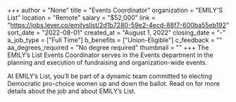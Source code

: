 +++
author = "None"
title = "Events Coordinator"
organization = "EMILY'S List"
location = "Remote"
salary = "$52,000"
link = "https://jobs.lever.co/emilyslist/2d1b7280-59e2-4ecd-88f7-600ba55eb192"
sort_date = "2022-08-01"
created_at = "August 1, 2022"
closing_date = "-"
a_job_type = ["Full Time"]
b_benefits = ["Union-Eligible"]
c_feedback = ""
aa_degrees_required = "No degree required"
thumbnail = ""
+++
The EMILY’s List Events Coordinator serves in the Events department in the planning and execution of fundraising and organization-wide events.

At EMILY’s List, you’ll be part of a dynamic team committed to electing Democratic pro-choice women up and down the ballot. Read on for more details about the job and about EMILY’s List.
